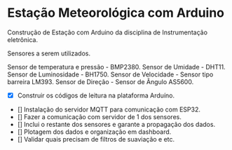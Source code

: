 # Estação Meteorológica com Arduino
Construção de Estação com Arduino da disciplina de Instrumentação eletrônica.

Sensores a serem utilizados.

Sensor de temperatura e pressão - BMP2380.
Sensor de Umidade - DHT11.
Sensor de Luminosidade - BH1750.
Sensor de Velocidade - Sensor tipo barreira LM393.
Sensor de Direção - Sensor de Ângulo AS5600.


- [x] Construir os códigos de leitura na plataforma Arduíno.
- [] Instalação do servidor MQTT para comunicação com ESP32.
- [] Fazer a comunicação com servidor de 1 dos sensores.
- [] Inclui o restante dos sensores e garante a propagação dos dados.
- [] Plotagem dos dados e organização em dashboard.
- [] Validar quais precisam de filtros de suaviação e etc.